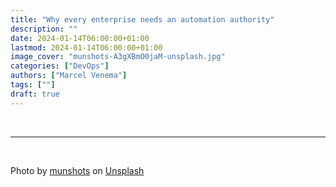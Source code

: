 ```yaml
---
title: "Why every enterprise needs an automation authority"
description: ""
date: 2024-01-14T06:00:00+01:00
lastmod: 2024-01-14T06:00:00+01:00
image_cover: "munshots-A3gXBmO0jaM-unsplash.jpg"
categories: ["DevOps"]
authors: ["Marcel Venema"] 
tags: [""]
draft: true
---
```




&nbsp;

---
&nbsp;

Photo by <a href="https://unsplash.com/@munshots?utm_content=creditCopyText&utm_medium=referral&utm_source=unsplash">munshots</a> on <a href="https://unsplash.com/photos/2-men-in-green-and-brown-uniform-standing-on-gray-pavement-during-daytime-A3gXBmO0jaM?utm_content=creditCopyText&utm_medium=referral&utm_source=unsplash">Unsplash</a>
  
&nbsp;
